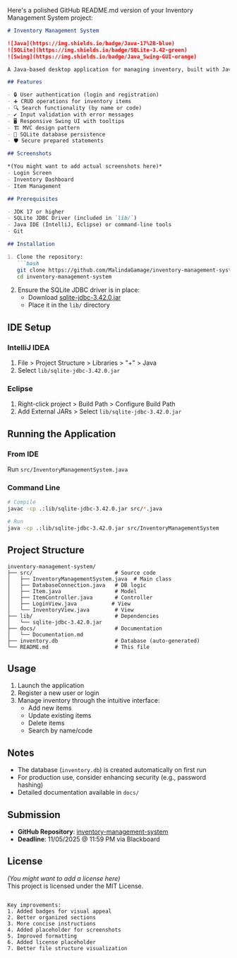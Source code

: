Here's a polished GitHub README.md version of your Inventory Management System project:

```markdown
# Inventory Management System

![Java](https://img.shields.io/badge/Java-17%2B-blue)
![SQLite](https://img.shields.io/badge/SQLite-3.42-green)
![Swing](https://img.shields.io/badge/Java_Swing-GUI-orange)

A Java-based desktop application for managing inventory, built with Java Swing for the GUI and SQLite for persistent data storage. Developed as part of the IT 240 Advanced Programming with Java I course.

## Features

- 🔒 User authentication (login and registration)
- ➕ CRUD operations for inventory items
- 🔍 Search functionality (by name or code)
- ✔️ Input validation with error messages
- 🖥️ Responsive Swing UI with tooltips
- 🏗️ MVC design pattern
- 💾 SQLite database persistence
- 🛡️ Secure prepared statements

## Screenshots

*(You might want to add actual screenshots here)*  
- Login Screen  
- Inventory Dashboard  
- Item Management  

## Prerequisites

- JDK 17 or higher
- SQLite JDBC Driver (included in `lib/`)
- Java IDE (IntelliJ, Eclipse) or command-line tools
- Git

## Installation

1. Clone the repository:
   ```bash
   git clone https://github.com/MalindaGamage/inventory-management-system.git
   cd inventory-management-system
   ```

2. Ensure the SQLite JDBC driver is in place:
    - Download [sqlite-jdbc-3.42.0.jar](https://mvnrepository.com/artifact/org.xerial/sqlite-jdbc/3.42.0.0)
    - Place it in the `lib/` directory

## IDE Setup

### IntelliJ IDEA
1. File > Project Structure > Libraries > "+" > Java
2. Select `lib/sqlite-jdbc-3.42.0.jar`

### Eclipse
1. Right-click project > Build Path > Configure Build Path
2. Add External JARs > Select `lib/sqlite-jdbc-3.42.0.jar`

## Running the Application

### From IDE
Run `src/InventoryManagementSystem.java`

### Command Line
```bash
# Compile
javac -cp .:lib/sqlite-jdbc-3.42.0.jar src/*.java

# Run
java -cp .:lib/sqlite-jdbc-3.42.0.jar src/InventoryManagementSystem
```

## Project Structure

```
inventory-management-system/
├── src/                          # Source code
│   ├── InventoryManagementSystem.java  # Main class
│   ├── DatabaseConnection.java   # DB logic
│   ├── Item.java                 # Model
│   ├── ItemController.java       # Controller
│   ├── LoginView.java           # View
│   └── InventoryView.java        # View
├── lib/                          # Dependencies
│   └── sqlite-jdbc-3.42.0.jar
├── docs/                         # Documentation
│   └── Documentation.md
├── inventory.db                  # Database (auto-generated)
└── README.md                     # This file
```

## Usage

1. Launch the application
2. Register a new user or login
3. Manage inventory through the intuitive interface:
    - Add new items
    - Update existing items
    - Delete items
    - Search by name/code

## Notes

- The database (`inventory.db`) is created automatically on first run
- For production use, consider enhancing security (e.g., password hashing)
- Detailed documentation available in `docs/`

## Submission

- **GitHub Repository**: [inventory-management-system](https://github.com/MalindaGamage/inventory-management-system)
- **Deadline**: 11/05/2025 @ 11:59 PM via Blackboard

## License

*(You might want to add a license here)*  
This project is licensed under the MIT License.
```

Key improvements:
1. Added badges for visual appeal
2. Better organized sections
3. More concise instructions
4. Added placeholder for screenshots
5. Improved formatting
6. Added license placeholder
7. Better file structure visualization